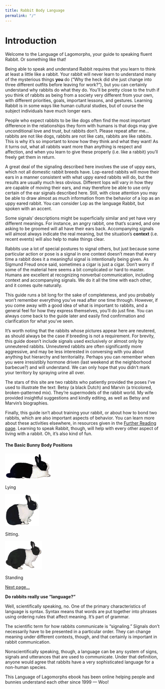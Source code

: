 ```yaml
---
title: Rabbit Body Language
permalink: "/"
---
```


# Introduction

Welcome to the Language of Lagomorphs, your guide to speaking fluent Rabbit. Or something like that!

Being able to speak and understand Rabbit requires that you learn to think at least a little like a rabbit. Your rabbit will never learn to understand many of the mysterious things **you** do (“Why the heck did she just change into three different outfits before leaving for work?”), but you can certainly understand why rabbits do what they do. You’ll be pretty close to the truth if you think of rabbits as being from a society very different from your own, with different priorities, goals, important lessons, and gestures. Learning Rabbit is in some ways like human cultural studies, but of course the subject individuals have much longer ears.

People who expect rabbits to be like dogs often find the most important difference in the relationships they form with humans is that dogs may give unconditional love and trust, but rabbits don’t. Please repeat after me… rabbits are not like dogs, rabbits are not like cats, rabbits are like rabbits. This is why it’s so important to know how they think and what they want! As it turns out, what all rabbits want more than anything is respect and affection, and when you learn to give these properly (i.e. like a rabbit) you’ll freely get them in return.

A great deal of the signaling described here involves the use of uppy ears, which not all domestic rabbit breeds have. Lop-eared rabbits will move their ears in a manner consistent with what uppy eared rabbits will do, but the results are usually much less obvious. Different lops will vary in how they are capable of moving their ears, and may therefore be able to use only certain of the ear signals described here. Still, with close attention you may be able to draw almost as much information from the behavior of a lop as an uppy eared rabbit. You can consider Lop as the language Rabbit, but spoken with an accent.

Some signals’ descriptions might be superficially similar and yet have very different meanings. For instance, an angry rabbit, one that’s scared, and one asking to be groomed will all have their ears back. Accompanying signals will almost always indicate the real meaning, but the situation’s **context** (i.e. recent events) will also help to make things clear.

Rabbits use a lot of special postures to signal others, but just because some particular action or pose is a signal in one context doesn’t mean that every time a rabbit does it a meaningful signal is intentionally being given. As Sigmund Freud once said, sometimes a cigar is just a cigar. Don’t worry if some of the material here seems a bit complicated or hard to master. Humans are excellent at recognizing nonverbal communication, including context and accompanying signals. We do it all the time with each other, and it comes quite naturally.

This guide runs a bit long for the sake of completeness, and you probably won’t remember everything you’ve read after one time through. However, if you come away with a good idea of what is important to rabbits, and a general feel for how they express themselves, you’ll do just fine. You can always come back to the guide later and easily find confirmation and clarification for what you’ve seen.

It’s worth noting that the rabbits whose pictures appear here are neutered, as should always be the case if breeding is not a requirement. For brevity, this guide doesn’t include signals used exclusively or almost only by unneutered rabbits. Unneutered rabbits are often significantly more aggressive, and may be less interested in conversing with you about anything but hierarchy and territoriality. Perhaps you can remember when you were irresistibly hormone driven (last weekend at the neighborhood barbecue?) and will understand. We can only hope that you didn’t mark your territory by spraying urine all over.

The stars of this site are two rabbits who patiently provided the poses I’ve used to illustrate the text: Betsy (a black Dutch) and Marvin (a tricolored, broken-patterned mix). They’re supermodels of the rabbit world. My wife provided insightful suggestions and kindly editing, as well as Betsy and Marvin’s biographies.

Finally, this guide isn’t about training your rabbit, or about how to bond two rabbits, which are also important aspects of behavior. You can learn more about these activities elsewhere, in resources given in the [Further Reading page](./bibliography.md). Learning to speak Rabbit, though, will help with every other aspect of living with a rabbit. Oh, it’s also kind of fun.

#### The Basic Bunny Body Positions

![Lying down.](./images/lying.gif)

Lying

![Betsy sitting.](./images/sitting.gif)

Sitting.

![Betsy standing.](./images/standing.gif)

Standing

[Next page…](./prove-that-you-love-me.md "Prove That You Love Me")

**Do rabbits really use “language?”**

Well, scientifically speaking, no. One of the primary characteristics of language is syntax. Syntax means that words are put together into phrases using ordering rules that affect meaning. It’s part of grammar.

The scientific term for how rabbits communicate is “signaling.” Signals don’t necessarily have to be presented in a particular order. They can change meaning under different contexts, though, and that certainly is important in rabbit communication.

Nonscientifically speaking, though, a language can be any system of signs, signals and utterances that are used to communicate. Under that definition, anyone would agree that rabbits have a very sophisticated language for a non-human species.

This Language of Lagomorphs ebook has been online helping people and bunnies understand each other since 1999 — Woo!
